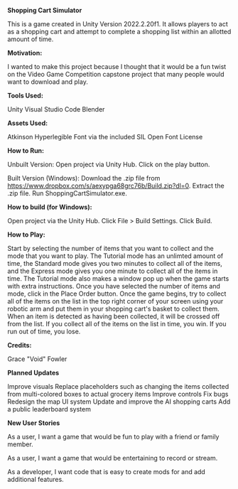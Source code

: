 **Shopping Cart Simulator**

This is a game created in Unity Version 2022.2.20f1. It allows players to act as a shopping cart and attempt to complete a shopping list within an allotted amount of time.

**Motivation:**

I wanted to make this project because I thought that it would be a fun twist on the Video Game Competition capstone project that many people would want to download and play.

**Tools Used:**

Unity
Visual Studio Code
Blender

**Assets Used:**

Atkinson Hyperlegible Font via the included SIL Open Font License

**How to Run:**

Unbuilt Version:
Open project via Unity Hub. Click on the play button.

Built Version (Windows):
Download the .zip file from https://www.dropbox.com/s/aexypga68grc76b/Build.zip?dl=0.
Extract the .zip file. Run ShoppingCartSimulator.exe.

**How to build (for Windows):**

Open project via the Unity Hub. Click File > Build Settings. Click Build.

**How to Play:**

Start by selecting the number of items that you want to collect and the mode that you want to play. The Tutorial mode has an unlimted amount of time, the Standard mode gives you two minutes to collect all of the items, and the Express mode gives you one minute to collect all of the items in time. The Tutorial mode also makes a window pop up when the game starts with extra instructions. Once you have selected the number of items and mode, click in the Place Order button. Once the game begins, try to collect all of the items on the list in the top right corner of your screen using your robotic arm and put them in your shopping cart's basket to collect them. When an item is detected as having been collected, it will be crossed off from the list. If you collect all of the items on the list in time, you win. If you run out of time, you lose.

**Credits:**

Grace "Void" Fowler

**Planned Updates**

Improve visuals
Replace placeholders such as changing the items collected from multi-colored boxes to actual grocery items
Improve controls
Fix bugs
Redesign the map UI system
Update and improve the AI shopping carts
Add a public leaderboard system

**New User Stories**

As a user, I want a game that would be fun to play with a friend or family member.

As a user, I want a game that would be entertaining to record or stream.

As a developer, I want code that is easy to create mods for and add additional features.
